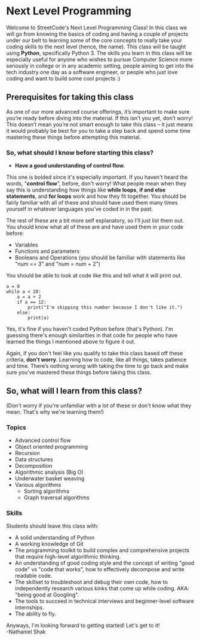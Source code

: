 # Next Level Programming

Welcome to StreetCode's Next Level Programming Class! In this class we will go from knowing the basics of coding and having a couple of projects under our belt to learning some of the core concepts to really take your coding skills to the next level (hence, the name). This class will be taught using **Python**, specifically Python 3. The skills you learn in this class will be especially useful for anyone who wishes to pursue Computer Science more seriously in college or in any academic setting, people aiming to get into the tech industry one day as a software engineer, or people who just love coding and want to build some cool projects :)  

## Prerequisites for taking this classAs one of our more advanced course offerings, it’s important to make sure you’re ready before diving into the material. If this isn’t you yet, don’t worry! This doesn’t mean you’re not smart enough to take this class – it just means it would probably be best for you to take a step back and spend some time mastering these things before attempting this material.

### So, what should I know before starting this class?  

* **Have a good understanding of control flow.**  
This one is bolded since it's especially important. If you haven't heard the words, "**control flow**", before, don't worry! What people mean when they say this is understanding how things like **while loops**, **if and else statements**, and **for loops** work and how they fit together. You should be fairly familiar with all of these and should have used them many times yourself in whatever languages you've coded in in the past.  

The rest of these are a bit more self explanatory, so I'll just list them out. You should know what all of these are and have used them in your code before:

* Variables
* Functions and parameters
* Booleans and Operations  (you should be familiar with statements like "num == 3" and "num = num + 2")

You should be able to look at code like this and tell what it will print out.

	a = 0
	while a < 20:
		a = a + 2
		if a == 12:
			print("I'm skipping this number because I don't like it.")
		else:
			print(a) 

Yes, it's fine if you haven't coded Python before (that's Python). I'm guessing there's enough similarities in that code for people who have learned the things I mentioned above to figure it out.

Again, if you don't feel like you qualify to take this class based off these criteria, **don't worry**. Learning how to code, like all things, takes patience and time. There’s nothing wrong with taking the time to go back and make sure you've mastered these things before taking this class.  

<!---
TODO: add links to point them to previous classes
-->

## So, what will I learn from this class?

(Don't worry if you're unfamiliar with a lot of these or don't know what they mean. That's why we're learning them!)

### Topics

* Advanced control flow
* Object oriented programming
* Recursion
* Data structures
* Decomposition
* Algorithmic analysis (Big O)
* Underwater basket weaving
* Various algorithms
	* Sorting algorithms
	* Graph traversal algorithms


### Skills

Students should leave this class with:  

* A solid understanding of Python
* A working knowledge of Git
* The programming toolkit to build complex and comprehensive projects that require high-level algorithmic thinking.
* An understanding of good coding style and the concept of writing "good code" vs "code that works", how to effectively decompose and write readable code.
* The skillset to troubleshoot and debug their own code, how to independently research various kinks that come up while coding. AKA: "being good at Googling".
* The tools to succeed in technical interviews and beginner-level software internships.
* The ability to fly.

Anyways, I'm looking forward to getting started! Let's get to it!   
-Nathaniel Shak

